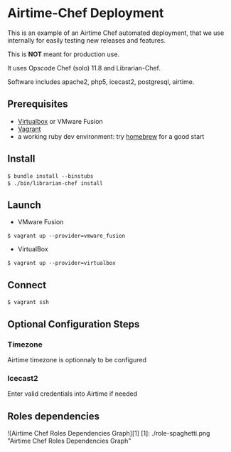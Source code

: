 # Airtime-Chef Deployment

This is an example of an Airtime Chef automated deployment, that we use internally for easily testing new releases and features. 

This is **NOT** meant for production use.

It uses Opscode Chef (solo) 11.8 and Librarian-Chef.

Software includes apache2, php5, icecast2, postgresql, airtime.

## Prerequisites

* [Virtualbox](https://www.virtualbox.org/) or VMware Fusion
* [Vagrant](http://downloads.vagrantup.com/)
* a working ruby dev environment: try [homebrew](http://brew.sh) for a good start

## Install

````
$ bundle install --binstubs
$ ./bin/librarian-chef install
````


## Launch 

* VMware Fusion

````
$ vagrant up --provider=vmware_fusion
````

* VirtualBox

````
$ vagrant up --provider=virtualbox
````

## Connect

````
$ vagrant ssh
````

## Optional Configuration Steps

### Timezone

Airtime timezone is optionnaly to be configured

### Icecast2 

Enter valid credentials into Airtime if needed

## Roles dependencies

![Airtime Chef Roles Dependencies Graph][1]
[1]: ./role-spaghetti.png "Airtime Chef Roles Dependencies Graph"

